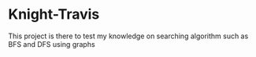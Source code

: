 # Knight-Travis
This project is there to test my knowledge on searching algorithm such as BFS and DFS using graphs
